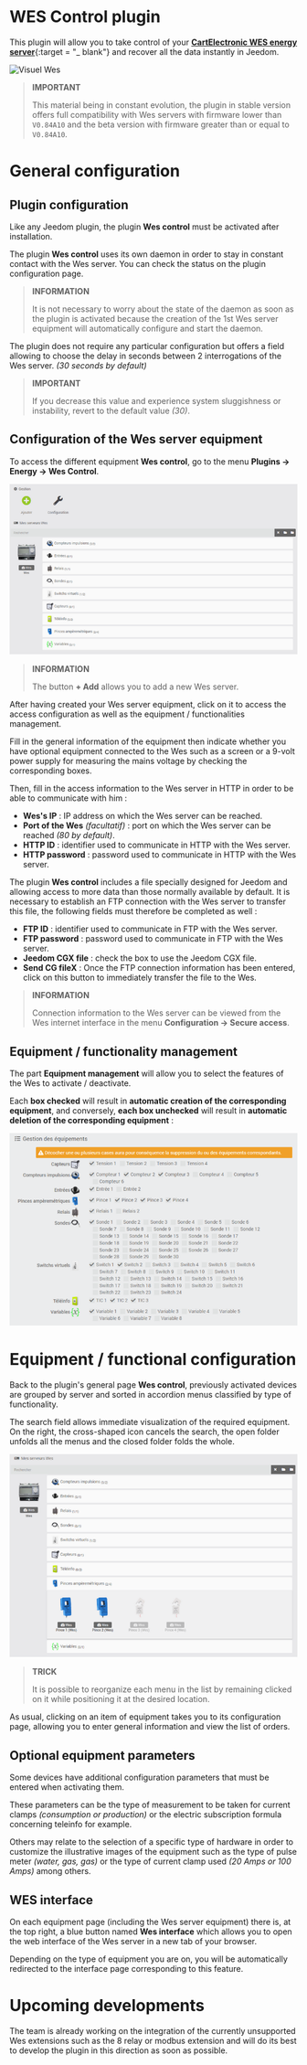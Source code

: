 # WES Control plugin

This plugin will allow you to take control of your [**CartElectronic WES energy server**](https://www.cartelectronic.fr/content/8-serveur-wes){:target = "\_ blank"} and recover all the data instantly in Jeedom.

![Visuel Wes](../../core/config/general.png)

>**IMPORTANT**
>
>This material being in constant evolution, the plugin in stable version offers full compatibility with Wes servers with firmware lower than `V0.84A10` and the beta version with firmware greater than or equal to `V0.84A10`.

# General configuration

## Plugin configuration

Like any Jeedom plugin, the plugin **Wes control** must be activated after installation.

The plugin **Wes control** uses its own daemon in order to stay in constant contact with the Wes server. You can check the status on the plugin configuration page.

>**INFORMATION**
>
>It is not necessary to worry about the state of the daemon as soon as the plugin is activated because the creation of the 1st Wes server equipment will automatically configure and start the daemon.

The plugin does not require any particular configuration but offers a field allowing to choose the delay in seconds between 2 interrogations of the Wes server. *(30 seconds by default)*

>**IMPORTANT**
>
>If you decrease this value and experience system sluggishness or instability, revert to the default value *(30)*.

## Configuration of the Wes server equipment

To access the different equipment **Wes control**, go to the menu **Plugins → Energy → Wes Control**.

![Accueil du plugin](./images/wescontrol_navigate.png)

>**INFORMATION**
>
>The button **+ Add** allows you to add a new Wes server.

After having created your Wes server equipment, click on it to access the access configuration as well as the equipment / functionalities management.

Fill in the general information of the equipment then indicate whether you have optional equipment connected to the Wes such as a screen or a 9-volt power supply for measuring the mains voltage by checking the corresponding boxes.

Then, fill in the access information to the Wes server in HTTP in order to be able to communicate with him :
- **Wes's IP** : IP address on which the Wes server can be reached.
- **Port of the Wes** *(facultatif)* : port on which the Wes server can be reached *(80 by default)*.
- **HTTP ID** : identifier used to communicate in HTTP with the Wes server.
- **HTTP password** : password used to communicate in HTTP with the Wes server.

The plugin **Wes control** includes a file specially designed for Jeedom and allowing access to more data than those normally available by default. It is necessary to establish an FTP connection with the Wes server to transfer this file, the following fields must therefore be completed as well :
- **FTP ID** : identifier used to communicate in FTP with the Wes server.
- **FTP password** : password used to communicate in FTP with the Wes server.
- **Jeedom CGX file** : check the box to use the Jeedom CGX file.
- **Send CG fileX** : Once the FTP connection information has been entered, click on this button to immediately transfer the file to the Wes.

>**INFORMATION**
>
>Connection information to the Wes server can be viewed from the Wes internet interface in the menu **Configuration → Secure access**.

## Equipment / functionality management

The part **Equipment management** will allow you to select the features of the Wes to activate / deactivate.

Each **box checked** will result in **automatic creation of the corresponding equipment**, and conversely, **each box unchecked** will result in **automatic deletion of the corresponding equipment** :

![Equipment management](./images/wescontrol_generalManage.png)

# Equipment / functional configuration

Back to the plugin's general page **Wes control**, previously activated devices are grouped by server and sorted in accordion menus classified by type of functionality.

The search field allows immediate visualization of the required equipment. On the right, the cross-shaped icon cancels the search, the open folder unfolds all the menus and the closed folder folds the whole.

![Navigation dans les équipements](./images/wescontrol_screenshot1.png)

>**TRICK**
>
>It is possible to reorganize each menu in the list by remaining clicked on it while positioning it at the desired location.

As usual, clicking on an item of equipment takes you to its configuration page, allowing you to enter general information and view the list of orders.

## Optional equipment parameters

Some devices have additional configuration parameters that must be entered when activating them.

These parameters can be the type of measurement to be taken for current clamps *(consumption or production)* or the electric subscription formula concerning teleinfo for example.

Others may relate to the selection of a specific type of hardware in order to customize the illustrative images of the equipment such as the type of pulse meter *(water, gas, gas)* or the type of current clamp used *(20 Amps or 100 Amps)* among others.

## WES interface

On each equipment page (including the Wes server equipment) there is, at the top right, a blue button named **Wes interface** which allows you to open the web interface of the Wes server in a new tab of your browser.

Depending on the type of equipment you are on, you will be automatically redirected to the interface page corresponding to this feature.

# Upcoming developments

The team is already working on the integration of the currently unsupported Wes extensions such as the 8 relay or modbus extension and will do its best to develop the plugin in this direction as soon as possible.
